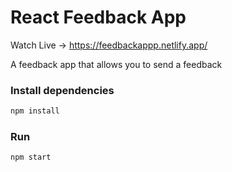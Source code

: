 # React Feedback App

Watch Live -> https://feedbackappp.netlify.app/

A feedback app that allows you to send a feedback

### Install dependencies

```bash
npm install
```

### Run

```bash
npm start
```

